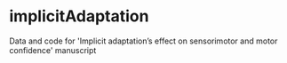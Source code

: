 # implicitAdaptation
Data and code for 'Implicit adaptation’s effect on sensorimotor and motor confidence' manuscript
